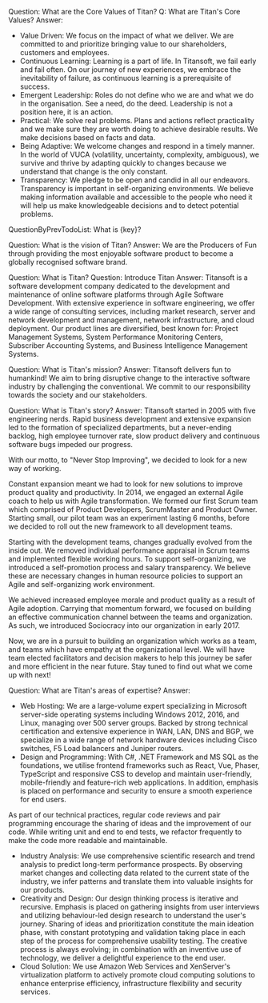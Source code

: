 Question: What are the Core Values of Titan? 
Q: What are Titan's Core Values?
Answer:
* Value Driven: We focus on the impact of what we deliver. We are committed to and prioritize bringing value to our shareholders, customers and employees.
* Continuous Learning: Learning is a part of life. In Titansoft, we fail early and fail often. On our journey of new experiences, we embrace the inevitability of failure, as continuous learning is a prerequisite of success.
* Emergent Leadership: Roles do not define who we are and what we do in the organisation. See a need, do the deed. Leadership is not a position here, it is an action.
* Practical: We solve real problems. Plans and actions reflect practicality and we make sure they are worth doing to achieve desirable results. We make decisions based on facts and data.
* Being Adaptive: We welcome changes and respond in a timely manner. In the world of VUCA (volatility, uncertainty, complexity, ambiguous), we survive and thrive by adapting quickly to changes because we understand that change is the only constant.
* Transparency: We pledge to be open and candid in all our endeavors. Transparency is important in self-organizing environments. We believe making information available and accessible to the people who need it will help us make knowledgeable decisions and to detect potential problems.

QuestionByPrevTodoList: What is {key}?

Question: What is the vision of Titan?
Answer: We are the Producers of Fun through providing the most enjoyable software product to become a globally recognised software brand.

Question: What is Titan?
Question: Introduce Titan
Answer: Titansoft is a software development company dedicated to the development and maintenance of online software platforms through Agile Software Development. With extensive experience in software engineering, we offer a wide range of consulting services, including market research, server and network development and management, network infrastructure, and cloud deployment. Our product lines are diversified, best known for: Project Management Systems, System Performance Monitoring Centers, Subscriber Accounting Systems, and Business Intelligence Management Systems.


Question: What is Titan's mission?
Answer: Titansoft delivers fun to humankind! We aim to bring disruptive change to the interactive software industry by challenging the conventional. We commit to our responsibility towards the society and our stakeholders.

Question: What is Titan's story?
Answer: Titansoft started in 2005 with five engineering nerds. Rapid business development and extensive expansion led to the formation of specialized departments, but a never-ending backlog, high employee turnover rate, slow product delivery and continuous software bugs impeded our progress.

With our motto, to "Never Stop Improving", we decided to look for a new way of working.

Constant expansion meant we had to look for new solutions to improve product quality and productivity. In 2014, we engaged an external Agile coach to help us with Agile transformation. We formed our first Scrum team which comprised of Product Developers, ScrumMaster and Product Owner. Starting small, our pilot team was an experiment lasting 6 months, before we decided to roll out the new framework to all development teams.

Starting with the development teams, changes gradually evolved from the inside out. We removed individual performance appraisal in Scrum teams and implemented flexible working hours. To support self-organizing, we introduced a self-promotion process and salary transparency. We believe these are necessary changes in human resource policies to support an Agile and self-organizing work environment.

We achieved increased employee morale and product quality as a result of Agile adoption. Carrying that momentum forward, we focused on building an effective communication channel between the teams and organization. As such, we introduced Sociocracy into our organization in early 2017.

Now, we are in a pursuit to building an organization which works as a team, and teams which have empathy at the organizational level. We will have team elected facilitators and decision makers to help this journey be safer and more efficient in the near future. Stay tuned to find out what we come up with next!

Question: What are Titan's areas of expertise?
Answer:
* Web Hosting: We are a large-volume expert specializing in Microsoft server-side operating systems including Windows 2012, 2016, and Linux, managing over 500 server groups. Backed by strong technical certification and extensive experience in WAN, LAN, DNS and BGP, we specialize in a wide range of network hardware devices including Cisco switches, F5 Load balancers and Juniper routers.
* Design and Programming: With C#, .NET Framework and MS SQL as the foundations, we utilise frontend frameworks such as React, Vue, Phaser, TypeScript and responsive CSS to develop and maintain user-friendly, mobile-friendly and feature-rich web applications. In addition, emphasis is placed on performance and security to ensure a smooth experience for end users.

As part of our technical practices, regular code reviews and pair programming encourage the sharing of ideas and the improvement of our code. While writing unit and end to end tests, we refactor frequently to make the code more readable and maintainable.
* Industry Analysis: We use comprehensive scientific research and trend analysis to predict long-term performance prospects. By observing market changes and collecting data related to the current state of the industry, we infer patterns and translate them into valuable insights for our products.
* Creativity and Design: Our design thinking process is iterative and recursive. Emphasis is placed on gathering insights from user interviews and utilizing behaviour-led design research to understand the user's journey. Sharing of ideas and prioritization constitute the main ideation phase, with constant prototyping and validation taking place in each step of the process for comprehensive usability testing. The creative process is always evolving; in combination with an inventive use of technology, we deliver a delightful experience to the end user.
* Cloud Solution: We use Amazon Web Services and XenServer's virtualization platform to actively promote cloud computing solutions to enhance enterprise efficiency, infrastructure flexibility and security services.

